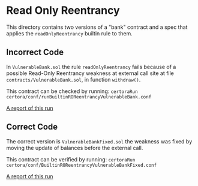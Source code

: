 # Read Only Reentrancy

This directory contains two versions of a "bank" contract and a spec that applies the `readOnlyReentrancy` builtin rule to them.

## Incorrect Code
In `VulnerableBank.sol` the rule `readOnlyReentrancy` fails because of a possible Read-Only Reentrancy weakness at external call site at file `contracts/VulnerableBank.sol`, in function `withdraw()`.

This contract can be checked by running: 
```certoraRun certora/conf/runBuiltinROReentrancyVulnerableBank.conf```

[A report of this run](https://prover.certora.com/output/1902/6aa4f737e4434e33877696ca30ed4167?anonymousKey=30fa0e2f7941116692d5972337edf6e380b67faf)

## Correct Code
The correct version is `VulnerableBankFixed.sol` the weakness was fixed by moving the update of balances before the external call.

This contract can be verified by running: 
```certoraRun certora/conf/BuiltinROReentrancyVulnerableBankFixed.conf```

[A report of this run](https://prover.certora.com/output/1902/ba6e0019d98a40eb9841f509e6cde5c2?anonymousKey=27d4425bb1d0cb00a4bd413c3a11bf77cfb4d757)